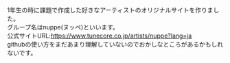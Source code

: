 1年生の時に課題で作成した好きなアーティストのオリジナルサイトを作りました。  
グループ名はnuppe(ヌッペ)といいます。  
公式サイトURL:https://www.tunecore.co.jp/artists/nuppe?lang=ja  
githubの使い方をまだあまり理解していないのでおかしなところがあるかもしれないです。
